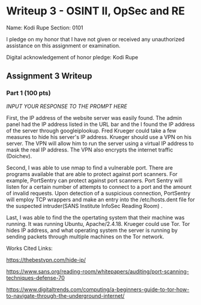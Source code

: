 Writeup 3 - OSINT II, OpSec and RE
======

Name: Kodi Rupe
Section: 0101

I pledge on my honor that I have not given or received any unauthorized assistance on this assignment or examination.

Digital acknowledgement of honor pledge: Kodi Rupe

## Assignment 3 Writeup

### Part 1 (100 pts)
*INPUT YOUR RESPONSE TO THE PROMPT HERE*

First, the IP address of the website server was easily found. The admin panel had the IP address listed in the URL bar and the I found the IP address of the server through googleiplookup. Fred Krueger could take a few measures to hide his server's IP address. Krueger should use a VPN on his server. The VPN will allow him to run the server using a virtual IP address to mask the real IP address. The VPN also encrypts the internet traffic (Doichev).

Second, I was able to use nmap to find a vulnerable port. There are programs available that are able to protect against port scanners. For example, PortSentry can protect against port scanners. Port Sentry will listen for a certain number of attempts to connect to a port and the amount of invalid requests. Upon detection of a suspicious connection, PortSentry will employ TCP wrappers and make an entry into the /etc/hosts.dent file for the suspected intruder(SANS Institute InfoSec Reading Room) .

Last, I was able to find the the opertating system that their machine was running. It was running Ubuntu, Apache/2.4.18. Krueger could use Tor. Tor hides IP address, and what operating system the server is running by sending packets through multiple machines on the Tor network. 


Works Cited Links:

https://thebestvpn.com/hide-ip/

https://www.sans.org/reading-room/whitepapers/auditing/port-scanning-techniques-defense-70

https://www.digitaltrends.com/computing/a-beginners-guide-to-tor-how-to-navigate-through-the-underground-internet/



